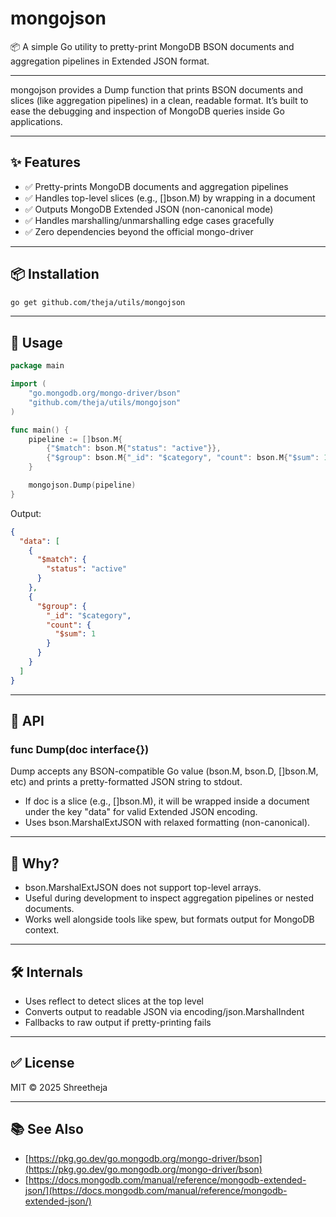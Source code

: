 # mongojson

📦 A simple Go utility to pretty-print MongoDB BSON documents and aggregation pipelines in Extended JSON format.

---

mongojson provides a Dump function that prints BSON documents and slices (like aggregation pipelines) in a clean, readable format. It’s built to ease the debugging and inspection of MongoDB queries inside Go applications.

---

## ✨ Features

- ✅ Pretty-prints MongoDB documents and aggregation pipelines
- ✅ Handles top-level slices (e.g., []bson.M) by wrapping in a document
- ✅ Outputs MongoDB Extended JSON (non-canonical mode)
- ✅ Handles marshalling/unmarshalling edge cases gracefully
- ✅ Zero dependencies beyond the official mongo-driver

---

## 📦 Installation

```bash
go get github.com/theja/utils/mongojson
````

---

## 🔧 Usage

```go
package main

import (
    "go.mongodb.org/mongo-driver/bson"
    "github.com/theja/utils/mongojson"
)

func main() {
    pipeline := []bson.M{
        {"$match": bson.M{"status": "active"}},
        {"$group": bson.M{"_id": "$category", "count": bson.M{"$sum": 1}}},
    }

    mongojson.Dump(pipeline)
}
```

Output:

```json
{
  "data": [
    {
      "$match": {
        "status": "active"
      }
    },
    {
      "$group": {
        "_id": "$category",
        "count": {
          "$sum": 1
        }
      }
    }
  ]
}
```

---

## 📂 API

### func Dump(doc interface{})

Dump accepts any BSON-compatible Go value (bson.M, bson.D, \[]bson.M, etc) and prints a pretty-formatted JSON string to stdout.

* If doc is a slice (e.g., \[]bson.M), it will be wrapped inside a document under the key "data" for valid Extended JSON encoding.
* Uses bson.MarshalExtJSON with relaxed formatting (non-canonical).

---

## 🔎 Why?

* bson.MarshalExtJSON does not support top-level arrays.
* Useful during development to inspect aggregation pipelines or nested documents.
* Works well alongside tools like spew, but formats output for MongoDB context.

---

## 🛠 Internals

* Uses reflect to detect slices at the top level
* Converts output to readable JSON via encoding/json.MarshalIndent
* Fallbacks to raw output if pretty-printing fails

---

## ✅ License

MIT © 2025 Shreetheja

---

## 📚 See Also

* [https://pkg.go.dev/go.mongodb.org/mongo-driver/bson](https://pkg.go.dev/go.mongodb.org/mongo-driver/bson)
* [https://docs.mongodb.com/manual/reference/mongodb-extended-json/](https://docs.mongodb.com/manual/reference/mongodb-extended-json/)

